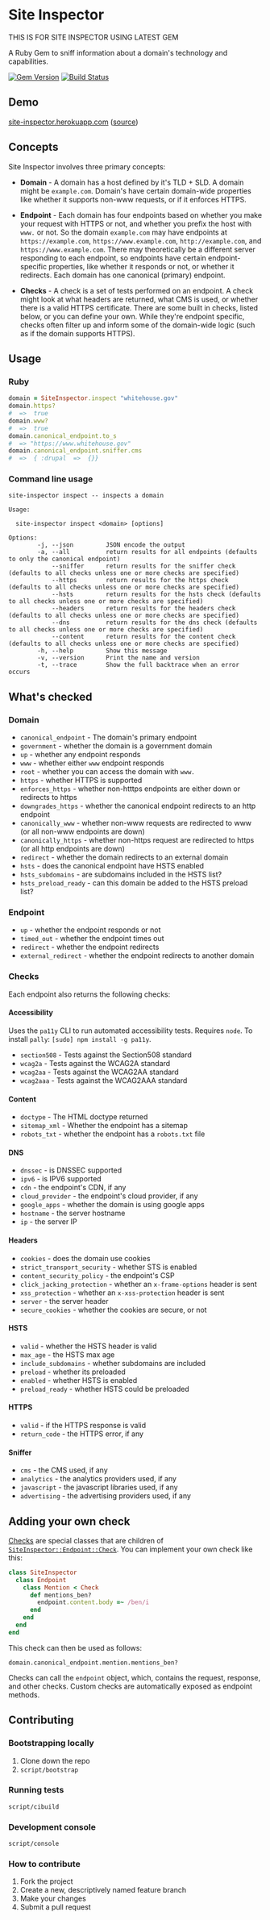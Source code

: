 # Site Inspector

THIS IS FOR SITE INSPECTOR USING LATEST GEM

A Ruby Gem to sniff information about a domain's technology and capabilities.

[![Gem Version](https://badge.fury.io/rb/site-inspector.svg)](http://badge.fury.io/rb/site-inspector) [![Build Status](https://travis-ci.org/benbalter/site-inspector.svg)](https://travis-ci.org/benbalter/site-inspector)

## Demo

[site-inspector.herokuapp.com](https://site-inspector.herokuapp.com) ([source](https://github.com/benbalter/site-inspector-demo))

## Concepts

Site Inspector involves three primary concepts:

* **Domain** - A domain has a host defined by it's TLD + SLD. A domain might be `example.com`. Domain's have certain domain-wide properties like whether it supports non-www requests, or if it enforces HTTPS.

* **Endpoint** - Each domain has four endpoints based on whether you make your request with HTTPS or not, and whether you prefix the host with `www.` or not. So the domain `example.com` may have endpoints at `https://example.com`, `https://www.example.com`, `http://example.com`, and `https://www.example.com`. There may theoretically be a different server responding to each endpoint, so endpoints have certain endpoint-specific properties, like whether it responds or not, or whether it redirects. Each domain has one canonical (primary) endpoint.

* **Checks** - A check is a set of tests performed on an endpoint. A check might look at what headers are returned, what CMS is used, or whether there is a valid HTTPS certificate. There are some built in checks, listed below, or you can define your own. While they're endpoint specific, checks often filter up and inform some of the domain-wide logic (such as if the domain supports HTTPS).

## Usage

### Ruby

```ruby
domain = SiteInspector.inspect "whitehouse.gov"
domain.https?
#  =>  true
domain.www?
#  =>  true
domain.canonical_endpoint.to_s
#  => "https://www.whitehouse.gov"
domain.canonical_endpoint.sniffer.cms
#  =>  { :drupal  =>  {}}
```

### Command line usage

```
site-inspector inspect -- inspects a domain

Usage:

  site-inspector inspect <domain> [options]

Options:
        -j, --json         JSON encode the output
        -a, --all          return results for all endpoints (defaults to only the canonical endpoint)
            --sniffer      return results for the sniffer check (defaults to all checks unless one or more checks are specified)
            --https        return results for the https check (defaults to all checks unless one or more checks are specified)
            --hsts         return results for the hsts check (defaults to all checks unless one or more checks are specified)
            --headers      return results for the headers check (defaults to all checks unless one or more checks are specified)
            --dns          return results for the dns check (defaults to all checks unless one or more checks are specified)
            --content      return results for the content check (defaults to all checks unless one or more checks are specified)
        -h, --help         Show this message
        -v, --version      Print the name and version
        -t, --trace        Show the full backtrace when an error occurs
```

## What's checked

### Domain

* `canonical_endpoint` - The domain's primary endpoint
* `government` - whether the domain is a government domain
* `up` - whether any endpoint responds
* `www` - whether either `www` endpoint responds
* `root` - whether you can access the domain with `www.`
* `https` - whether HTTPS is supported
* `enforces_https` - whether non-htttps endpoints are either down or redirects to https
* `downgrades_https` - whether the canonical endpoint redirects to an http endpoint
* `canonically_www` - whether non-www requests are redirected to www (or all non-www endpoints are down)
* `canonically_https` - whether non-https request are redirected to https (or all http endpoints are down)
* `redirect` - whether the domain redirects to an external domain
* `hsts` - does the canonical endpoint have HSTS enabled
* `hsts_subdomains` - are subdomains included in the HSTS list?
* `hsts_preload_ready` - can this domain be added to the HSTS preload list?

### Endpoint

* `up` - whether the endpoint responds or not
* `timed_out` - whether the endpoint times out
* `redirect` - whether the endpoint redirects
* `external_redirect` - whether the endpoint redirects to another domain

### Checks

Each endpoint also returns the following checks:

#### Accessibility

Uses the `pa11y` CLI to run automated accessibility tests. Requires `node`. To install `pally`: `[sudo] npm install -g pa11y`.

* `section508` - Tests against the Section508 standard
* `wcag2a` - Tests against the WCAG2A standard
* `wcag2aa` - Tests against the WCAG2AA standard
* `wcag2aaa` - Tests against the WCAG2AAA standard

#### Content

* `doctype` - The HTML doctype returned
* `sitemap_xml` - Whether the endpoint has a sitemap
* `robots_txt` - whether the endpoint has a `robots.txt` file

#### DNS

* `dnssec` - is DNSSEC supported
* `ipv6` - is IPV6 supported
* `cdn` - the endpoint's CDN, if any
* `cloud_provider` - the endpoint's cloud provider, if any
* `google_apps` - whether the domain is using google apps
* `hostname` - the server hostname
* `ip` - the server IP

#### Headers

* `cookies` - does the domain use cookies
* `strict_transport_security` - whether STS is enabled
* `content_security_policy` - the endpoint's CSP
* `click_jacking_protection` - whether an `x-frame-options` header is sent
* `xss_protection` - whether an `x-xss-protection` header is sent
* `server` - the server header
* `secure_cookies` - whether the cookies are secure, or not

#### HSTS

* `valid` - whether the HSTS header is valid
* `max_age` - the HSTS max age
* `include_subdomains` - whether subdomains are included
* `preload` - whether its preloaded
* `enabled` - whether HSTS is enabled
* `preload_ready` - whether HSTS could be preloaded

#### HTTPS

* `valid` - if the HTTPS response is valid
* `return_code` - the HTTPS error, if any

#### Sniffer

* `cms` - the CMS used, if any
* `analytics` - the analytics providers used, if any
* `javascript` - the javascript libraries used, if any
* `advertising` - the advertising providers used, if any

## Adding your own check

[Checks](https://github.com/benbalter/site-inspector/tree/master/lib/site-inspector/checks) are special classes that are children of [`SiteInspector::Endpoint::Check`](https://github.com/benbalter/site-inspector/blob/master/lib/site-inspector/checks/check.rb). You can implement your own check like this:

```ruby
class SiteInspector
  class Endpoint
    class Mention < Check
      def mentions_ben?
        endpoint.content.body =~ /ben/i
      end
    end
  end
end
```

This check can then be used as follows:
```
domain.canonical_endpoint.mention.mentions_ben?
```

Checks can call the `endpoint` object, which, contains the request, response, and other checks. Custom checks are automatically exposed as endpoint methods.

## Contributing

### Bootstrapping locally

1. Clone down the repo
2. `script/bootstrap`

### Running tests

`script/cibuild`

### Development console

`script/console`

### How to contribute

1. Fork the project
2. Create a new, descriptively named feature branch
3. Make your changes
4. Submit a pull request
